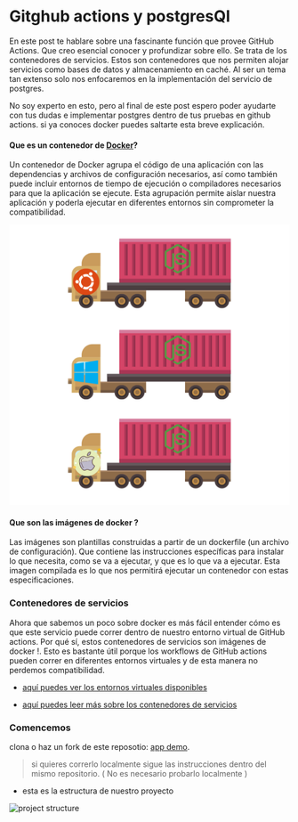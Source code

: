 # Gitghub actions y postgresQl


En este post te hablare sobre una fascinante función que provee GitHub Actions. Que creo esencial conocer y profundizar sobre ello. Se trata de los contenedores de servicios. Estos son contenedores que nos permiten alojar servicios como bases de datos y almacenamiento en caché. Al ser un tema tan extenso solo nos enfocaremos en la implementación del servicio de postgres.

No soy experto en esto, pero al final de este post espero poder ayudarte con tus dudas e implementar postgres dentro de tus pruebas en github actions. si ya conoces docker puedes saltarte esta breve explicación.

#### Que es un contenedor de [Docker](https://www.docker.com/)? 

Un contenedor de Docker agrupa el código de una aplicación con las dependencias y archivos de configuración necesarios, así como también puede incluir entornos de tiempo de ejecución o compiladores necesarios para que la aplicación se ejecute. Esta agrupación permite aislar nuestra aplicación y poderla ejecutar en diferentes entornos sin comprometer la compatibilidad.

![docker example]( ../../static/blogs_assets/postgres_images/docker_example.png ) 

#### Que son las imágenes de docker ?

Las imágenes son plantillas construidas a partir de un dockerfile (un archivo de configuración). Que contiene las instrucciones específicas para instalar lo que necesita, como se va a ejecutar, y que es lo que va a ejecutar. Esta imagen compilada es lo que nos permitirá ejecutar un contenedor con estas especificaciones.

### Contenedores de servicios

Ahora que sabemos un poco sobre docker es más fácil entender cómo es que este servicio puede correr dentro de nuestro entorno virtual de GitHub actions. Por qué sí, estos contenedores de servicios son imágenes de docker !. Esto es bastante útil porque los workflows de GitHub actions pueden correr en diferentes entornos virtuales y de esta manera no perdemos compatibilidad. 

- [aquí puedes ver los entornos virtuales disponibles](https://github.com/actions/virtual-environments)

- [aquí puedes leer más sobre los contenedores de servicios](https://docs.github.com/es/actions/using-containerized-services/about-service-containers)

### Comencemos

clona o haz un fork de este reposotio: [app demo](https://github.com/MauroMontan/postgres-gh-actions-demo).

> si quieres correrlo localmente sigue las instrucciones dentro del mismo repositorio. ( No es necesario probarlo localmente )

- esta es la estructura de nuestro proyecto

![project structure](./) 
